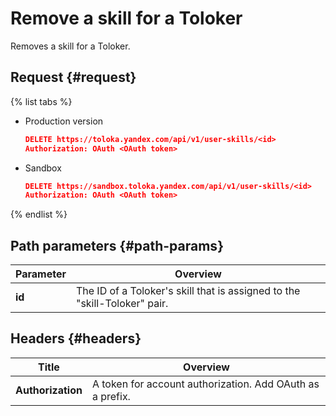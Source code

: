 # Remove a skill for a Toloker

Removes a skill for a Toloker.

## Request {#request}

{% list tabs %}

- Production version

	```json
	DELETE https://toloka.yandex.com/api/v1/user-skills/<id>
	Authorization: OAuth <OAuth token>
	```

- Sandbox

	```json
	DELETE https://sandbox.toloka.yandex.com/api/v1/user-skills/<id>
	Authorization: OAuth <OAuth token>
	```

{% endlist %}

## Path parameters {#path-params}

Parameter | Overview
----- | -----
**id** | The ID of a Toloker's skill that is assigned to the "skill-Toloker" pair.


## Headers {#headers}

Title | Overview
----- | -----
**Authorization** | A token for account authorization. Add OAuth as a prefix.


